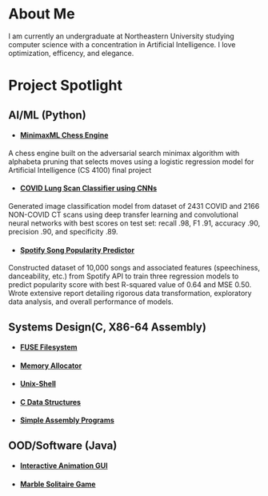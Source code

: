 # About Me
I am currently an undergraduate at Northeastern University studying computer science with a concentration in Artificial Intelligence. I love optimization, efficency, and elegance. 

# Project Spotlight

## AI/ML (Python)
 - #### [MinimaxML Chess Engine](https://github.com/sam-zlota/chess-engine)
A chess engine built on the adversarial search minimax algorithm with alphabeta pruning that selects moves using a logistic regression model for Artificial Intelligence (CS 4100) final project
 - #### [COVID Lung Scan Classifier using CNNs](https://github.com/sam-zlota/covid-lung-scan-classifer)
Generated image classification model from dataset of 2431 COVID and 2166 NON-COVID CT scans using deep transfer learning and convolutional neural networks with best scores on test set: recall .98, F1 .91, accuracy .90, precision .90, and specificity .89. 
 - #### [Spotify Song Popularity Predictor](https://github.com/sam-zlota/spotify-song-popularity-predictor)
Constructed dataset of 10,000 songs and associated features (speechiness, danceability, etc.) from Spotify API to train three regression models to predict popularity score with best R-squared value of 0.64 and MSE 0.50. Wrote extensive report detailing rigorous data transformation, exploratory data analysis, and overall performance of models.
## Systems Design(C, X86-64 Assembly)
  - #### [FUSE Filesystem](https://github.com/sam-zlota/filesystem)
  - #### [Memory Allocator](https://github.com/sam-zlota/Memory-Allocator)
  - #### [Unix-Shell](https://github.com/sam-zlota/unix-shell)
  - #### [C Data Structures](https://github.com/sam-zlota/data-strcutures)
  - #### [Simple Assembly Programs](https://github.com/sam-zlota/assembly-programs)
## OOD/Software (Java)
  - #### [Interactive Animation GUI](https://github.com/sam-zlota/animation-gui)
  - #### [Marble Solitaire Game](https://github.com/sam-zlota/marble-solitaire)



<!--
**sam-zlota/sam-zlota** is a ✨ _special_ ✨ repository because its `README.md` (this file) appears on your GitHub profile.

Here are some ideas to get you started:

- 🔭 I’m currently working on ...
- 🌱 I’m currently learning ...
- 👯 I’m looking to collaborate on ...
- 🤔 I’m looking for help with ...
- 💬 Ask me about ...
- 📫 How to reach me: ...
- 😄 Pronouns: ...
- ⚡ Fun fact: ...
-->
